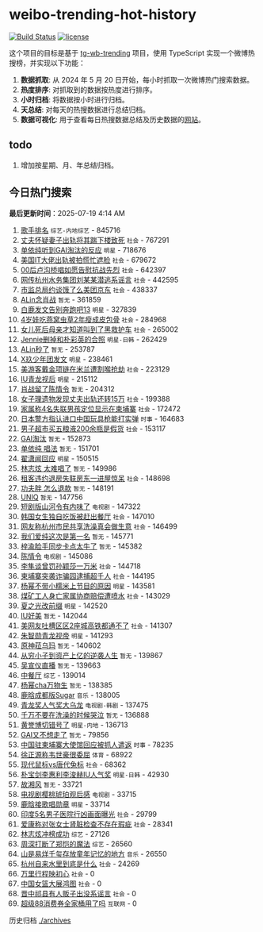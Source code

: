 # weibo-trending-hot-history

[![Build Status](https://github.com/lxw15337674/weibo-trending-hot-history/actions/workflows/nodejs.yml/badge.svg)](https://github.com/lxw15337674/weibo-trending-hot-history/actions)
[![license](https://img.shields.io/github/license/lxw15337674/weibo-trending-hot-history)](https://github.com/lxw15337674/weibo-trending-hot-history/blob/master/LICENSE)


这个项目的目标是基于 [tg-wb-trending](https://github.com/xiadd/tg-wb-trending) 项目，使用 TypeScript 实现一个微博热搜榜，并实现以下功能：

1. **数据抓取**: 从 2024 年 5 月 20 日开始，每小时抓取一次微博热门搜索数据。
2. **热度排序**: 对抓取到的数据按热度进行排序。
3. **小时归档**: 将数据按小时进行归档。
4. **天总结**: 对每天的热搜数据进行总结归档。
5. **数据可视化**: 用于查看每日热搜数据总结及历史数据的[网站](https://weibo-trending-hot-history.vercel.app/)。

## todo

1. 增加按星期、月、年总结归档。



## 今日热门搜索

























































































































































































































































































































































































































































































































































































































































































































































































































































































































































































































































































































































































































































































































































































































































































































































































































































































































































































































































































































































































































































































































































































































































































































































































































































































































































































































































































































































































































































































































































































































































































































































































































































































































































































































































































































































































































































































































































































































































































































































































































































































































































































































































































































































































































































































































































































































































































































































































































































































































































































































































































































































































































































































































































































































































































































































































































































































































































































































































































































































































































































































































































































































































































































































































































































































































































































































































































































































































































































































































































































































































































































































































































































































































































































































































































































































































































































































































































































































































































































































































































































































































































































































































































































































































































































































































































































































































































































































































































































































































































































































































































































































































































































































































































































































































































































































































































































































































































































































































































































<!-- BEGIN -->

**最后更新时间**：2025-07-19 4:14 AM
1. [歌手排名](https://m.weibo.cn/search?containerid=100103type%3D1%26t%3D10%26q%3D%E6%AD%8C%E6%89%8B%E6%8E%92%E5%90%8D&stream_entry_id=31&isnewpage=1&extparam=seat%3D1%26c_type%3D31%26pos%3D0%26cate%3D5001%26q%3D%25E6%25AD%258C%25E6%2589%258B%25E6%258E%2592%25E5%2590%258D%26dgr%3D0%26flag%3D2%26realpos%3D1%26stream_entry_id%3D31%26lcate%3D5001%26filter_type%3Drealtimehot%26band_rank%3D1%26display_time%3D1752856698%26pre_seqid%3D1752856698517010475667) `综艺-内地综艺` - 845716
2. [丈夫怀疑妻子出轨将其踹下楼致死](https://m.weibo.cn/search?containerid=100103type%3D1%26t%3D10%26q%3D%23%E4%B8%88%E5%A4%AB%E6%80%80%E7%96%91%E5%A6%BB%E5%AD%90%E5%87%BA%E8%BD%A8%E5%B0%86%E5%85%B6%E8%B8%B9%E4%B8%8B%E6%A5%BC%E8%87%B4%E6%AD%BB%23&stream_entry_id=31&isnewpage=1&extparam=seat%3D1%26c_type%3D31%26pos%3D4%26cate%3D5001%26q%3D%2523%25E4%25B8%2588%25E5%25A4%25AB%25E6%2580%2580%25E7%2596%2591%25E5%25A6%25BB%25E5%25AD%2590%25E5%2587%25BA%25E8%25BD%25A8%25E5%25B0%2586%25E5%2585%25B6%25E8%25B8%25B9%25E4%25B8%258B%25E6%25A5%25BC%25E8%2587%25B4%25E6%25AD%25BB%2523%26dgr%3D0%26flag%3D1%26realpos%3D4%26stream_entry_id%3D31%26lcate%3D5001%26filter_type%3Drealtimehot%26band_rank%3D4%26display_time%3D1752856698%26pre_seqid%3D1752856698517010475667) `社会` - 767291
3. [单依纯听到GAI淘汰的反应](https://m.weibo.cn/search?containerid=100103type%3D1%26t%3D10%26q%3D%23%E5%8D%95%E4%BE%9D%E7%BA%AF%E5%90%AC%E5%88%B0GAI%E6%B7%98%E6%B1%B0%E7%9A%84%E5%8F%8D%E5%BA%94%23&stream_entry_id=31&isnewpage=1&extparam=seat%3D1%26c_type%3D31%26pos%3D1%26cate%3D5001%26q%3D%2523%25E5%258D%2595%25E4%25BE%259D%25E7%25BA%25AF%25E5%2590%25AC%25E5%2588%25B0GAI%25E6%25B7%2598%25E6%25B1%25B0%25E7%259A%2584%25E5%258F%258D%25E5%25BA%2594%2523%26dgr%3D0%26flag%3D2%26realpos%3D2%26stream_entry_id%3D31%26lcate%3D5001%26filter_type%3Drealtimehot%26band_rank%3D2%26display_time%3D1752856698%26pre_seqid%3D1752856698517010475667) `明星` - 718676
4. [美国IT大佬出轨被拍慌忙遮脸](https://m.weibo.cn/search?containerid=100103type%3D1%26t%3D10%26q%3D%23%E7%BE%8E%E5%9B%BDIT%E5%A4%A7%E4%BD%AC%E5%87%BA%E8%BD%A8%E8%A2%AB%E6%8B%8D%E6%85%8C%E5%BF%99%E9%81%AE%E8%84%B8%23&stream_entry_id=31&isnewpage=1&extparam=seat%3D1%26q%3D%2523%25E7%25BE%258E%25E5%259B%25BDIT%25E5%25A4%25A7%25E4%25BD%25AC%25E5%2587%25BA%25E8%25BD%25A8%25E8%25A2%25AB%25E6%258B%258D%25E6%2585%258C%25E5%25BF%2599%25E9%2581%25AE%25E8%2584%25B8%2523%26flag%3D1%26pos%3D0%26c_type%3D31%26cate%3D5001%26band_rank%3D1%26filter_type%3Drealtimehot%26stream_entry_id%3D31%26realpos%3D1%26lcate%3D5001%26dgr%3D0%26display_time%3D1752864075%26pre_seqid%3D17528640752050108650157) `社会` - 679672
5. [00后卢沟桥唱如愿告慰抗战先烈](https://m.weibo.cn/search?containerid=100103type%3D1%26t%3D10%26q%3D%2300%E5%90%8E%E5%8D%A2%E6%B2%9F%E6%A1%A5%E5%94%B1%E5%A6%82%E6%84%BF%E5%91%8A%E6%85%B0%E6%8A%97%E6%88%98%E5%85%88%E7%83%88%23&stream_entry_id=31&isnewpage=1&extparam=seat%3D1%26c_type%3D31%26pos%3D2%26cate%3D5001%26q%3D%252300%25E5%2590%258E%25E5%258D%25A2%25E6%25B2%259F%25E6%25A1%25A5%25E5%2594%25B1%25E5%25A6%2582%25E6%2584%25BF%25E5%2591%258A%25E6%2585%25B0%25E6%258A%2597%25E6%2588%2598%25E5%2585%2588%25E7%2583%2588%2523%26dgr%3D0%26flag%3D0%26realpos%3D3%26stream_entry_id%3D31%26lcate%3D5001%26filter_type%3Drealtimehot%26band_rank%3D3%26display_time%3D1752856698%26pre_seqid%3D1752856698517010475667) `社会` - 642397
6. [网传杭州水务集团刘某某潜逃系谣言](https://m.weibo.cn/search?containerid=100103type%3D1%26t%3D10%26q%3D%23%E7%BD%91%E4%BC%A0%E6%9D%AD%E5%B7%9E%E6%B0%B4%E5%8A%A1%E9%9B%86%E5%9B%A2%E5%88%98%E6%9F%90%E6%9F%90%E6%BD%9C%E9%80%83%E7%B3%BB%E8%B0%A3%E8%A8%80%23&stream_entry_id=31&isnewpage=1&extparam=seat%3D1%26c_type%3D31%26pos%3D5%26cate%3D5001%26q%3D%2523%25E7%25BD%2591%25E4%25BC%25A0%25E6%259D%25AD%25E5%25B7%259E%25E6%25B0%25B4%25E5%258A%25A1%25E9%259B%2586%25E5%259B%25A2%25E5%2588%2598%25E6%259F%2590%25E6%259F%2590%25E6%25BD%259C%25E9%2580%2583%25E7%25B3%25BB%25E8%25B0%25A3%25E8%25A8%2580%2523%26dgr%3D0%26flag%3D1%26realpos%3D5%26stream_entry_id%3D31%26lcate%3D5001%26filter_type%3Drealtimehot%26band_rank%3D5%26display_time%3D1752856698%26pre_seqid%3D1752856698517010475667) `社会` - 442595
7. [市监总局约谈饿了么美团京东](https://m.weibo.cn/search?containerid=100103type%3D1%26t%3D10%26q%3D%23%E5%B8%82%E7%9B%91%E6%80%BB%E5%B1%80%E7%BA%A6%E8%B0%88%E9%A5%BF%E4%BA%86%E4%B9%88%E7%BE%8E%E5%9B%A2%E4%BA%AC%E4%B8%9C%23&stream_entry_id=31&isnewpage=1&extparam=seat%3D1%26c_type%3D31%26pos%3D6%26cate%3D5001%26q%3D%2523%25E5%25B8%2582%25E7%259B%2591%25E6%2580%25BB%25E5%25B1%2580%25E7%25BA%25A6%25E8%25B0%2588%25E9%25A5%25BF%25E4%25BA%2586%25E4%25B9%2588%25E7%25BE%258E%25E5%259B%25A2%25E4%25BA%25AC%25E4%25B8%259C%2523%26dgr%3D0%26flag%3D0%26realpos%3D6%26stream_entry_id%3D31%26lcate%3D5001%26filter_type%3Drealtimehot%26band_rank%3D6%26display_time%3D1752856698%26pre_seqid%3D1752856698517010475667) `社会` - 438337
8. [ALin念肖战](https://m.weibo.cn/search?containerid=100103type%3D1%26t%3D10%26q%3DALin%E5%BF%B5%E8%82%96%E6%88%98&stream_entry_id=31&isnewpage=1&extparam=seat%3D1%26c_type%3D31%26pos%3D7%26cate%3D5001%26q%3DALin%25E5%25BF%25B5%25E8%2582%2596%25E6%2588%2598%26dgr%3D0%26flag%3D2%26realpos%3D7%26stream_entry_id%3D31%26lcate%3D5001%26filter_type%3Drealtimehot%26band_rank%3D7%26display_time%3D1752856698%26pre_seqid%3D1752856698517010475667) `暂无` - 361859
9. [白鹿发文告别奔跑吧13](https://m.weibo.cn/search?containerid=100103type%3D1%26t%3D10%26q%3D%23%E7%99%BD%E9%B9%BF%E5%8F%91%E6%96%87%E5%91%8A%E5%88%AB%E5%A5%94%E8%B7%91%E5%90%A713%23&stream_entry_id=31&isnewpage=1&extparam=seat%3D1%26c_type%3D31%26pos%3D8%26cate%3D5001%26q%3D%2523%25E7%2599%25BD%25E9%25B9%25BF%25E5%258F%2591%25E6%2596%2587%25E5%2591%258A%25E5%2588%25AB%25E5%25A5%2594%25E8%25B7%2591%25E5%2590%25A713%2523%26dgr%3D0%26flag%3D1%26realpos%3D8%26stream_entry_id%3D31%26lcate%3D5001%26filter_type%3Drealtimehot%26band_rank%3D8%26display_time%3D1752856698%26pre_seqid%3D1752856698517010475667) `明星` - 327839
10. [4岁娃吃燕窝虫草2年瘦成皮包骨](https://m.weibo.cn/search?containerid=100103type%3D1%26t%3D10%26q%3D%234%E5%B2%81%E5%A8%83%E5%90%83%E7%87%95%E7%AA%9D%E8%99%AB%E8%8D%892%E5%B9%B4%E7%98%A6%E6%88%90%E7%9A%AE%E5%8C%85%E9%AA%A8%23&stream_entry_id=31&isnewpage=1&extparam=seat%3D1%26c_type%3D31%26pos%3D9%26cate%3D5001%26q%3D%25234%25E5%25B2%2581%25E5%25A8%2583%25E5%2590%2583%25E7%2587%2595%25E7%25AA%259D%25E8%2599%25AB%25E8%258D%25892%25E5%25B9%25B4%25E7%2598%25A6%25E6%2588%2590%25E7%259A%25AE%25E5%258C%2585%25E9%25AA%25A8%2523%26dgr%3D0%26flag%3D0%26realpos%3D9%26stream_entry_id%3D31%26lcate%3D5001%26filter_type%3Drealtimehot%26band_rank%3D9%26display_time%3D1752856698%26pre_seqid%3D1752856698517010475667) `社会` - 284968
11. [女儿死后母亲才知道叫到了黑救护车](https://m.weibo.cn/search?containerid=100103type%3D1%26t%3D10%26q%3D%23%E5%A5%B3%E5%84%BF%E6%AD%BB%E5%90%8E%E6%AF%8D%E4%BA%B2%E6%89%8D%E7%9F%A5%E9%81%93%E5%8F%AB%E5%88%B0%E4%BA%86%E9%BB%91%E6%95%91%E6%8A%A4%E8%BD%A6%23&stream_entry_id=31&isnewpage=1&extparam=seat%3D1%26c_type%3D31%26pos%3D10%26cate%3D5001%26q%3D%2523%25E5%25A5%25B3%25E5%2584%25BF%25E6%25AD%25BB%25E5%2590%258E%25E6%25AF%258D%25E4%25BA%25B2%25E6%2589%258D%25E7%259F%25A5%25E9%2581%2593%25E5%258F%25AB%25E5%2588%25B0%25E4%25BA%2586%25E9%25BB%2591%25E6%2595%2591%25E6%258A%25A4%25E8%25BD%25A6%2523%26dgr%3D0%26flag%3D1%26realpos%3D10%26stream_entry_id%3D31%26lcate%3D5001%26filter_type%3Drealtimehot%26band_rank%3D10%26display_time%3D1752856698%26pre_seqid%3D1752856698517010475667) `社会` - 265002
12. [Jennie删掉和朴彩英的合照](https://m.weibo.cn/search?containerid=100103type%3D1%26t%3D10%26q%3D%23Jennie%E5%88%A0%E6%8E%89%E5%92%8C%E6%9C%B4%E5%BD%A9%E8%8B%B1%E7%9A%84%E5%90%88%E7%85%A7%23&stream_entry_id=31&isnewpage=1&extparam=seat%3D1%26c_type%3D31%26pos%3D11%26cate%3D5001%26q%3D%2523Jennie%25E5%2588%25A0%25E6%258E%2589%25E5%2592%258C%25E6%259C%25B4%25E5%25BD%25A9%25E8%258B%25B1%25E7%259A%2584%25E5%2590%2588%25E7%2585%25A7%2523%26dgr%3D0%26flag%3D2%26realpos%3D11%26stream_entry_id%3D31%26lcate%3D5001%26filter_type%3Drealtimehot%26band_rank%3D11%26display_time%3D1752856698%26pre_seqid%3D1752856698517010475667) `明星-日韩` - 262429
13. [ALin秒了](https://m.weibo.cn/search?containerid=100103type%3D1%26t%3D10%26q%3DALin%E7%A7%92%E4%BA%86&stream_entry_id=31&isnewpage=1&extparam=seat%3D1%26c_type%3D31%26pos%3D12%26cate%3D5001%26q%3DALin%25E7%25A7%2592%25E4%25BA%2586%26dgr%3D0%26flag%3D2%26realpos%3D12%26stream_entry_id%3D31%26lcate%3D5001%26filter_type%3Drealtimehot%26band_rank%3D12%26display_time%3D1752856698%26pre_seqid%3D1752856698517010475667) `暂无` - 253787
14. [X玖少年团发文](https://m.weibo.cn/search?containerid=100103type%3D1%26t%3D10%26q%3D%23X%E7%8E%96%E5%B0%91%E5%B9%B4%E5%9B%A2%E5%8F%91%E6%96%87%23&stream_entry_id=31&isnewpage=1&extparam=seat%3D1%26c_type%3D31%26pos%3D13%26cate%3D5001%26q%3D%2523X%25E7%258E%2596%25E5%25B0%2591%25E5%25B9%25B4%25E5%259B%25A2%25E5%258F%2591%25E6%2596%2587%2523%26dgr%3D0%26flag%3D2%26realpos%3D13%26stream_entry_id%3D31%26lcate%3D5001%26filter_type%3Drealtimehot%26band_rank%3D13%26display_time%3D1752856698%26pre_seqid%3D1752856698517010475667) `明星` - 238461
15. [美游客戴金项链在米兰遭割喉抢劫](https://m.weibo.cn/search?containerid=100103type%3D1%26t%3D10%26q%3D%23%E7%BE%8E%E6%B8%B8%E5%AE%A2%E6%88%B4%E9%87%91%E9%A1%B9%E9%93%BE%E5%9C%A8%E7%B1%B3%E5%85%B0%E9%81%AD%E5%89%B2%E5%96%89%E6%8A%A2%E5%8A%AB%23&stream_entry_id=31&isnewpage=1&extparam=seat%3D1%26c_type%3D31%26pos%3D14%26cate%3D5001%26q%3D%2523%25E7%25BE%258E%25E6%25B8%25B8%25E5%25AE%25A2%25E6%2588%25B4%25E9%2587%2591%25E9%25A1%25B9%25E9%2593%25BE%25E5%259C%25A8%25E7%25B1%25B3%25E5%2585%25B0%25E9%2581%25AD%25E5%2589%25B2%25E5%2596%2589%25E6%258A%25A2%25E5%258A%25AB%2523%26dgr%3D0%26flag%3D1%26realpos%3D14%26stream_entry_id%3D31%26lcate%3D5001%26filter_type%3Drealtimehot%26band_rank%3D14%26display_time%3D1752856698%26pre_seqid%3D1752856698517010475667) `社会` - 223129
16. [IU青龙视后](https://m.weibo.cn/search?containerid=100103type%3D1%26t%3D10%26q%3D%23IU%E9%9D%92%E9%BE%99%E8%A7%86%E5%90%8E%23&stream_entry_id=31&isnewpage=1&extparam=seat%3D1%26c_type%3D31%26pos%3D15%26cate%3D5001%26q%3D%2523IU%25E9%259D%2592%25E9%25BE%2599%25E8%25A7%2586%25E5%2590%258E%2523%26dgr%3D0%26flag%3D0%26realpos%3D15%26stream_entry_id%3D31%26lcate%3D5001%26filter_type%3Drealtimehot%26band_rank%3D15%26display_time%3D1752856698%26pre_seqid%3D1752856698517010475667) `明星` - 215112
17. [肖战留了陈情令](https://m.weibo.cn/search?containerid=100103type%3D1%26t%3D10%26q%3D%E8%82%96%E6%88%98%E7%95%99%E4%BA%86%E9%99%88%E6%83%85%E4%BB%A4&stream_entry_id=31&isnewpage=1&extparam=seat%3D1%26c_type%3D31%26pos%3D16%26cate%3D5001%26q%3D%25E8%2582%2596%25E6%2588%2598%25E7%2595%2599%25E4%25BA%2586%25E9%2599%2588%25E6%2583%2585%25E4%25BB%25A4%26dgr%3D0%26flag%3D2%26realpos%3D16%26stream_entry_id%3D31%26lcate%3D5001%26filter_type%3Drealtimehot%26band_rank%3D16%26display_time%3D1752856698%26pre_seqid%3D1752856698517010475667) `暂无` - 204312
18. [女子理遗物发现丈夫出轨还转15万](https://m.weibo.cn/search?containerid=100103type%3D1%26t%3D10%26q%3D%23%E5%A5%B3%E5%AD%90%E7%90%86%E9%81%97%E7%89%A9%E5%8F%91%E7%8E%B0%E4%B8%88%E5%A4%AB%E5%87%BA%E8%BD%A8%E8%BF%98%E8%BD%AC15%E4%B8%87%23&stream_entry_id=31&isnewpage=1&extparam=seat%3D1%26c_type%3D31%26pos%3D17%26cate%3D5001%26q%3D%2523%25E5%25A5%25B3%25E5%25AD%2590%25E7%2590%2586%25E9%2581%2597%25E7%2589%25A9%25E5%258F%2591%25E7%258E%25B0%25E4%25B8%2588%25E5%25A4%25AB%25E5%2587%25BA%25E8%25BD%25A8%25E8%25BF%2598%25E8%25BD%25AC15%25E4%25B8%2587%2523%26dgr%3D0%26flag%3D0%26realpos%3D17%26stream_entry_id%3D31%26lcate%3D5001%26filter_type%3Drealtimehot%26band_rank%3D17%26display_time%3D1752856698%26pre_seqid%3D1752856698517010475667) `社会` - 199388
19. [家属称4名失联男孩定位显示在柬埔寨](https://m.weibo.cn/search?containerid=100103type%3D1%26t%3D10%26q%3D%23%E5%AE%B6%E5%B1%9E%E7%A7%B04%E5%90%8D%E5%A4%B1%E8%81%94%E7%94%B7%E5%AD%A9%E5%AE%9A%E4%BD%8D%E6%98%BE%E7%A4%BA%E5%9C%A8%E6%9F%AC%E5%9F%94%E5%AF%A8%23&stream_entry_id=31&isnewpage=1&extparam=seat%3D1%26c_type%3D31%26pos%3D18%26cate%3D5001%26q%3D%2523%25E5%25AE%25B6%25E5%25B1%259E%25E7%25A7%25B04%25E5%2590%258D%25E5%25A4%25B1%25E8%2581%2594%25E7%2594%25B7%25E5%25AD%25A9%25E5%25AE%259A%25E4%25BD%258D%25E6%2598%25BE%25E7%25A4%25BA%25E5%259C%25A8%25E6%259F%25AC%25E5%259F%2594%25E5%25AF%25A8%2523%26dgr%3D0%26flag%3D1%26realpos%3D18%26stream_entry_id%3D31%26lcate%3D5001%26filter_type%3Drealtimehot%26band_rank%3D18%26display_time%3D1752856698%26pre_seqid%3D1752856698517010475667) `社会` - 172472
20. [日本警方指认进口中国玩具枪能打实弹](https://m.weibo.cn/search?containerid=100103type%3D1%26t%3D10%26q%3D%23%E6%97%A5%E6%9C%AC%E8%AD%A6%E6%96%B9%E6%8C%87%E8%AE%A4%E8%BF%9B%E5%8F%A3%E4%B8%AD%E5%9B%BD%E7%8E%A9%E5%85%B7%E6%9E%AA%E8%83%BD%E6%89%93%E5%AE%9E%E5%BC%B9%23&stream_entry_id=31&isnewpage=1&extparam=seat%3D1%26c_type%3D31%26pos%3D19%26cate%3D5001%26q%3D%2523%25E6%2597%25A5%25E6%259C%25AC%25E8%25AD%25A6%25E6%2596%25B9%25E6%258C%2587%25E8%25AE%25A4%25E8%25BF%259B%25E5%258F%25A3%25E4%25B8%25AD%25E5%259B%25BD%25E7%258E%25A9%25E5%2585%25B7%25E6%259E%25AA%25E8%2583%25BD%25E6%2589%2593%25E5%25AE%259E%25E5%25BC%25B9%2523%26dgr%3D0%26flag%3D1%26realpos%3D19%26stream_entry_id%3D31%26lcate%3D5001%26filter_type%3Drealtimehot%26band_rank%3D19%26display_time%3D1752856698%26pre_seqid%3D1752856698517010475667) `时事` - 164683
21. [男子超市买五粮液200余瓶是假货](https://m.weibo.cn/search?containerid=100103type%3D1%26t%3D10%26q%3D%23%E7%94%B7%E5%AD%90%E8%B6%85%E5%B8%82%E4%B9%B0%E4%BA%94%E7%B2%AE%E6%B6%B2200%E4%BD%99%E7%93%B6%E6%98%AF%E5%81%87%E8%B4%A7%23&stream_entry_id=31&isnewpage=1&extparam=seat%3D1%26c_type%3D31%26pos%3D20%26cate%3D5001%26q%3D%2523%25E7%2594%25B7%25E5%25AD%2590%25E8%25B6%2585%25E5%25B8%2582%25E4%25B9%25B0%25E4%25BA%2594%25E7%25B2%25AE%25E6%25B6%25B2200%25E4%25BD%2599%25E7%2593%25B6%25E6%2598%25AF%25E5%2581%2587%25E8%25B4%25A7%2523%26dgr%3D0%26flag%3D1%26realpos%3D20%26stream_entry_id%3D31%26lcate%3D5001%26filter_type%3Drealtimehot%26band_rank%3D20%26display_time%3D1752856698%26pre_seqid%3D1752856698517010475667) `社会` - 153117
22. [GAI淘汰](https://m.weibo.cn/search?containerid=100103type%3D1%26t%3D10%26q%3DGAI%E6%B7%98%E6%B1%B0&stream_entry_id=31&isnewpage=1&extparam=seat%3D1%26c_type%3D31%26pos%3D21%26cate%3D5001%26q%3DGAI%25E6%25B7%2598%25E6%25B1%25B0%26dgr%3D0%26flag%3D0%26realpos%3D21%26stream_entry_id%3D31%26lcate%3D5001%26filter_type%3Drealtimehot%26band_rank%3D21%26display_time%3D1752856698%26pre_seqid%3D1752856698517010475667) `暂无` - 152873
23. [单依纯 唱法](https://m.weibo.cn/search?containerid=100103type%3D1%26t%3D10%26q%3D%E5%8D%95%E4%BE%9D%E7%BA%AF+%E5%94%B1%E6%B3%95&stream_entry_id=31&isnewpage=1&extparam=seat%3D1%26c_type%3D31%26pos%3D22%26cate%3D5001%26q%3D%25E5%258D%2595%25E4%25BE%259D%25E7%25BA%25AF%2520%25E5%2594%25B1%25E6%25B3%2595%26dgr%3D0%26flag%3D0%26realpos%3D22%26stream_entry_id%3D31%26lcate%3D5001%26filter_type%3Drealtimehot%26band_rank%3D22%26display_time%3D1752856698%26pre_seqid%3D1752856698517010475667) `暂无` - 151701
24. [翟潇闻回应](https://m.weibo.cn/search?containerid=100103type%3D1%26t%3D10%26q%3D%E7%BF%9F%E6%BD%87%E9%97%BB%E5%9B%9E%E5%BA%94&stream_entry_id=31&isnewpage=1&extparam=seat%3D1%26c_type%3D31%26pos%3D23%26cate%3D5001%26q%3D%25E7%25BF%259F%25E6%25BD%2587%25E9%2597%25BB%25E5%259B%259E%25E5%25BA%2594%26dgr%3D0%26flag%3D0%26realpos%3D23%26stream_entry_id%3D31%26lcate%3D5001%26filter_type%3Drealtimehot%26band_rank%3D23%26display_time%3D1752856698%26pre_seqid%3D1752856698517010475667) `明星` - 150515
25. [林志炫 太难唱了](https://m.weibo.cn/search?containerid=100103type%3D1%26t%3D10%26q%3D%E6%9E%97%E5%BF%97%E7%82%AB+%E5%A4%AA%E9%9A%BE%E5%94%B1%E4%BA%86&stream_entry_id=31&isnewpage=1&extparam=seat%3D1%26c_type%3D31%26pos%3D24%26cate%3D5001%26q%3D%25E6%259E%2597%25E5%25BF%2597%25E7%2582%25AB%2520%25E5%25A4%25AA%25E9%259A%25BE%25E5%2594%25B1%25E4%25BA%2586%26dgr%3D0%26flag%3D0%26realpos%3D24%26stream_entry_id%3D31%26lcate%3D5001%26filter_type%3Drealtimehot%26band_rank%3D24%26display_time%3D1752856698%26pre_seqid%3D1752856698517010475667) `暂无` - 149986
26. [租客违约退房失联房东一进屋惊呆](https://m.weibo.cn/search?containerid=100103type%3D1%26t%3D10%26q%3D%23%E7%A7%9F%E5%AE%A2%E8%BF%9D%E7%BA%A6%E9%80%80%E6%88%BF%E5%A4%B1%E8%81%94%E6%88%BF%E4%B8%9C%E4%B8%80%E8%BF%9B%E5%B1%8B%E6%83%8A%E5%91%86%23&stream_entry_id=31&isnewpage=1&extparam=seat%3D1%26c_type%3D31%26pos%3D25%26cate%3D5001%26q%3D%2523%25E7%25A7%259F%25E5%25AE%25A2%25E8%25BF%259D%25E7%25BA%25A6%25E9%2580%2580%25E6%2588%25BF%25E5%25A4%25B1%25E8%2581%2594%25E6%2588%25BF%25E4%25B8%259C%25E4%25B8%2580%25E8%25BF%259B%25E5%25B1%258B%25E6%2583%258A%25E5%2591%2586%2523%26dgr%3D0%26flag%3D1%26realpos%3D25%26stream_entry_id%3D31%26lcate%3D5001%26filter_type%3Drealtimehot%26band_rank%3D25%26display_time%3D1752856698%26pre_seqid%3D1752856698517010475667) `社会` - 148698
27. [功夫胖 怎么退款](https://m.weibo.cn/search?containerid=100103type%3D1%26t%3D10%26q%3D%E5%8A%9F%E5%A4%AB%E8%83%96+%E6%80%8E%E4%B9%88%E9%80%80%E6%AC%BE&stream_entry_id=31&isnewpage=1&extparam=seat%3D1%26c_type%3D31%26pos%3D26%26cate%3D5001%26q%3D%25E5%258A%259F%25E5%25A4%25AB%25E8%2583%2596%2520%25E6%2580%258E%25E4%25B9%2588%25E9%2580%2580%25E6%25AC%25BE%26dgr%3D0%26flag%3D0%26realpos%3D26%26stream_entry_id%3D31%26lcate%3D5001%26filter_type%3Drealtimehot%26band_rank%3D26%26display_time%3D1752856698%26pre_seqid%3D1752856698517010475667) `暂无` - 148191
28. [UNIQ](https://m.weibo.cn/search?containerid=100103type%3D1%26t%3D10%26q%3DUNIQ&stream_entry_id=31&isnewpage=1&extparam=seat%3D1%26c_type%3D31%26pos%3D27%26cate%3D5001%26q%3DUNIQ%26dgr%3D0%26flag%3D0%26realpos%3D27%26stream_entry_id%3D31%26lcate%3D5001%26filter_type%3Drealtimehot%26band_rank%3D27%26display_time%3D1752856698%26pre_seqid%3D1752856698517010475667) `暂无` - 147756
29. [短剧版山河令有内味了](https://m.weibo.cn/search?containerid=100103type%3D1%26t%3D10%26q%3D%E7%9F%AD%E5%89%A7%E7%89%88%E5%B1%B1%E6%B2%B3%E4%BB%A4%E6%9C%89%E5%86%85%E5%91%B3%E4%BA%86&stream_entry_id=31&isnewpage=1&extparam=seat%3D1%26c_type%3D31%26pos%3D28%26cate%3D5001%26q%3D%25E7%259F%25AD%25E5%2589%25A7%25E7%2589%2588%25E5%25B1%25B1%25E6%25B2%25B3%25E4%25BB%25A4%25E6%259C%2589%25E5%2586%2585%25E5%2591%25B3%25E4%25BA%2586%26dgr%3D0%26flag%3D0%26realpos%3D28%26stream_entry_id%3D31%26lcate%3D5001%26filter_type%3Drealtimehot%26band_rank%3D28%26display_time%3D1752856698%26pre_seqid%3D1752856698517010475667) `电视剧` - 147322
30. [韩国女生独自吃饭被赶出餐厅](https://m.weibo.cn/search?containerid=100103type%3D1%26t%3D10%26q%3D%23%E9%9F%A9%E5%9B%BD%E5%A5%B3%E7%94%9F%E7%8B%AC%E8%87%AA%E5%90%83%E9%A5%AD%E8%A2%AB%E8%B5%B6%E5%87%BA%E9%A4%90%E5%8E%85%23&stream_entry_id=31&isnewpage=1&extparam=seat%3D1%26c_type%3D31%26pos%3D29%26cate%3D5001%26q%3D%2523%25E9%259F%25A9%25E5%259B%25BD%25E5%25A5%25B3%25E7%2594%259F%25E7%258B%25AC%25E8%2587%25AA%25E5%2590%2583%25E9%25A5%25AD%25E8%25A2%25AB%25E8%25B5%25B6%25E5%2587%25BA%25E9%25A4%2590%25E5%258E%2585%2523%26dgr%3D0%26flag%3D0%26realpos%3D29%26stream_entry_id%3D31%26lcate%3D5001%26filter_type%3Drealtimehot%26band_rank%3D29%26display_time%3D1752856698%26pre_seqid%3D1752856698517010475667) `社会` - 147010
31. [网友称杭州市民共享洗澡真会做生意](https://m.weibo.cn/search?containerid=100103type%3D1%26t%3D10%26q%3D%23%E7%BD%91%E5%8F%8B%E7%A7%B0%E6%9D%AD%E5%B7%9E%E5%B8%82%E6%B0%91%E5%85%B1%E4%BA%AB%E6%B4%97%E6%BE%A1%E7%9C%9F%E4%BC%9A%E5%81%9A%E7%94%9F%E6%84%8F%23&stream_entry_id=31&isnewpage=1&extparam=seat%3D1%26c_type%3D31%26pos%3D30%26cate%3D5001%26q%3D%2523%25E7%25BD%2591%25E5%258F%258B%25E7%25A7%25B0%25E6%259D%25AD%25E5%25B7%259E%25E5%25B8%2582%25E6%25B0%2591%25E5%2585%25B1%25E4%25BA%25AB%25E6%25B4%2597%25E6%25BE%25A1%25E7%259C%259F%25E4%25BC%259A%25E5%2581%259A%25E7%2594%259F%25E6%2584%258F%2523%26dgr%3D0%26flag%3D1%26realpos%3D30%26stream_entry_id%3D31%26lcate%3D5001%26filter_type%3Drealtimehot%26band_rank%3D30%26display_time%3D1752856698%26pre_seqid%3D1752856698517010475667) `社会` - 146499
32. [我们爱纯这次是第一名](https://m.weibo.cn/search?containerid=100103type%3D1%26t%3D10%26q%3D%E6%88%91%E4%BB%AC%E7%88%B1%E7%BA%AF%E8%BF%99%E6%AC%A1%E6%98%AF%E7%AC%AC%E4%B8%80%E5%90%8D&stream_entry_id=31&isnewpage=1&extparam=seat%3D1%26c_type%3D31%26pos%3D31%26cate%3D5001%26q%3D%25E6%2588%2591%25E4%25BB%25AC%25E7%2588%25B1%25E7%25BA%25AF%25E8%25BF%2599%25E6%25AC%25A1%25E6%2598%25AF%25E7%25AC%25AC%25E4%25B8%2580%25E5%2590%258D%26dgr%3D0%26flag%3D1%26realpos%3D31%26stream_entry_id%3D31%26lcate%3D5001%26filter_type%3Drealtimehot%26band_rank%3D31%26display_time%3D1752856698%26pre_seqid%3D1752856698517010475667) `暂无` - 145771
33. [梓渝脸手同步卡点太牛了](https://m.weibo.cn/search?containerid=100103type%3D1%26t%3D10%26q%3D%E6%A2%93%E6%B8%9D%E8%84%B8%E6%89%8B%E5%90%8C%E6%AD%A5%E5%8D%A1%E7%82%B9%E5%A4%AA%E7%89%9B%E4%BA%86&stream_entry_id=31&isnewpage=1&extparam=seat%3D1%26c_type%3D31%26pos%3D32%26cate%3D5001%26q%3D%25E6%25A2%2593%25E6%25B8%259D%25E8%2584%25B8%25E6%2589%258B%25E5%2590%258C%25E6%25AD%25A5%25E5%258D%25A1%25E7%2582%25B9%25E5%25A4%25AA%25E7%2589%259B%25E4%25BA%2586%26dgr%3D0%26flag%3D0%26realpos%3D32%26stream_entry_id%3D31%26lcate%3D5001%26filter_type%3Drealtimehot%26band_rank%3D32%26display_time%3D1752856698%26pre_seqid%3D1752856698517010475667) `暂无` - 145382
34. [陈情令](https://m.weibo.cn/search?containerid=100103type%3D1%26t%3D10%26q%3D%E9%99%88%E6%83%85%E4%BB%A4&stream_entry_id=31&isnewpage=1&extparam=seat%3D1%26c_type%3D31%26pos%3D33%26cate%3D5001%26q%3D%25E9%2599%2588%25E6%2583%2585%25E4%25BB%25A4%26dgr%3D0%26flag%3D0%26realpos%3D33%26stream_entry_id%3D31%26lcate%3D5001%26filter_type%3Drealtimehot%26band_rank%3D33%26display_time%3D1752856698%26pre_seqid%3D1752856698517010475667) `电视剧` - 145086
35. [李隼谈曾罚孙颖莎一万米](https://m.weibo.cn/search?containerid=100103type%3D1%26t%3D10%26q%3D%23%E6%9D%8E%E9%9A%BC%E8%B0%88%E6%9B%BE%E7%BD%9A%E5%AD%99%E9%A2%96%E8%8E%8E%E4%B8%80%E4%B8%87%E7%B1%B3%23&stream_entry_id=31&isnewpage=1&extparam=seat%3D1%26c_type%3D31%26pos%3D34%26cate%3D5001%26q%3D%2523%25E6%259D%258E%25E9%259A%25BC%25E8%25B0%2588%25E6%259B%25BE%25E7%25BD%259A%25E5%25AD%2599%25E9%25A2%2596%25E8%258E%258E%25E4%25B8%2580%25E4%25B8%2587%25E7%25B1%25B3%2523%26dgr%3D0%26flag%3D0%26realpos%3D34%26stream_entry_id%3D31%26lcate%3D5001%26filter_type%3Drealtimehot%26band_rank%3D34%26display_time%3D1752856698%26pre_seqid%3D1752856698517010475667) `社会` - 144718
36. [柬埔寨突袭诈骗园逮捕超千人](https://m.weibo.cn/search?containerid=100103type%3D1%26t%3D10%26q%3D%23%E6%9F%AC%E5%9F%94%E5%AF%A8%E7%AA%81%E8%A2%AD%E8%AF%88%E9%AA%97%E5%9B%AD%E9%80%AE%E6%8D%95%E8%B6%85%E5%8D%83%E4%BA%BA%23&stream_entry_id=31&isnewpage=1&extparam=seat%3D1%26c_type%3D31%26pos%3D35%26cate%3D5001%26q%3D%2523%25E6%259F%25AC%25E5%259F%2594%25E5%25AF%25A8%25E7%25AA%2581%25E8%25A2%25AD%25E8%25AF%2588%25E9%25AA%2597%25E5%259B%25AD%25E9%2580%25AE%25E6%258D%2595%25E8%25B6%2585%25E5%258D%2583%25E4%25BA%25BA%2523%26dgr%3D0%26flag%3D0%26realpos%3D35%26stream_entry_id%3D31%26lcate%3D5001%26filter_type%3Drealtimehot%26band_rank%3D35%26display_time%3D1752856698%26pre_seqid%3D1752856698517010475667) `社会` - 144195
37. [杨幂不带小糯米上节目的原因](https://m.weibo.cn/search?containerid=100103type%3D1%26t%3D10%26q%3D%23%E6%9D%A8%E5%B9%82%E4%B8%8D%E5%B8%A6%E5%B0%8F%E7%B3%AF%E7%B1%B3%E4%B8%8A%E8%8A%82%E7%9B%AE%E7%9A%84%E5%8E%9F%E5%9B%A0%23&stream_entry_id=31&isnewpage=1&extparam=seat%3D1%26c_type%3D31%26pos%3D36%26cate%3D5001%26q%3D%2523%25E6%259D%25A8%25E5%25B9%2582%25E4%25B8%258D%25E5%25B8%25A6%25E5%25B0%258F%25E7%25B3%25AF%25E7%25B1%25B3%25E4%25B8%258A%25E8%258A%2582%25E7%259B%25AE%25E7%259A%2584%25E5%258E%259F%25E5%259B%25A0%2523%26dgr%3D0%26flag%3D0%26realpos%3D36%26stream_entry_id%3D31%26lcate%3D5001%26filter_type%3Drealtimehot%26band_rank%3D36%26display_time%3D1752856698%26pre_seqid%3D1752856698517010475667) `明星` - 143581
38. [煤矿工人身亡家属协商赔偿遭喷水](https://m.weibo.cn/search?containerid=100103type%3D1%26t%3D10%26q%3D%23%E7%85%A4%E7%9F%BF%E5%B7%A5%E4%BA%BA%E8%BA%AB%E4%BA%A1%E5%AE%B6%E5%B1%9E%E5%8D%8F%E5%95%86%E8%B5%94%E5%81%BF%E9%81%AD%E5%96%B7%E6%B0%B4%23&stream_entry_id=31&isnewpage=1&extparam=seat%3D1%26c_type%3D31%26pos%3D37%26cate%3D5001%26q%3D%2523%25E7%2585%25A4%25E7%259F%25BF%25E5%25B7%25A5%25E4%25BA%25BA%25E8%25BA%25AB%25E4%25BA%25A1%25E5%25AE%25B6%25E5%25B1%259E%25E5%258D%258F%25E5%2595%2586%25E8%25B5%2594%25E5%2581%25BF%25E9%2581%25AD%25E5%2596%25B7%25E6%25B0%25B4%2523%26dgr%3D0%26flag%3D1%26realpos%3D37%26stream_entry_id%3D31%26lcate%3D5001%26filter_type%3Drealtimehot%26band_rank%3D37%26display_time%3D1752856698%26pre_seqid%3D1752856698517010475667) `社会` - 143029
39. [夏之光改前缀](https://m.weibo.cn/search?containerid=100103type%3D1%26t%3D10%26q%3D%23%E5%A4%8F%E4%B9%8B%E5%85%89%E6%94%B9%E5%89%8D%E7%BC%80%23&stream_entry_id=31&isnewpage=1&extparam=seat%3D1%26c_type%3D31%26pos%3D38%26cate%3D5001%26q%3D%2523%25E5%25A4%258F%25E4%25B9%258B%25E5%2585%2589%25E6%2594%25B9%25E5%2589%258D%25E7%25BC%2580%2523%26dgr%3D0%26flag%3D0%26realpos%3D38%26stream_entry_id%3D31%26lcate%3D5001%26filter_type%3Drealtimehot%26band_rank%3D38%26display_time%3D1752856698%26pre_seqid%3D1752856698517010475667) `明星` - 142520
40. [IU好美](https://m.weibo.cn/search?containerid=100103type%3D1%26t%3D10%26q%3DIU%E5%A5%BD%E7%BE%8E&stream_entry_id=31&isnewpage=1&extparam=seat%3D1%26c_type%3D31%26pos%3D39%26cate%3D5001%26q%3DIU%25E5%25A5%25BD%25E7%25BE%258E%26dgr%3D0%26flag%3D0%26realpos%3D39%26stream_entry_id%3D31%26lcate%3D5001%26filter_type%3Drealtimehot%26band_rank%3D39%26display_time%3D1752856698%26pre_seqid%3D1752856698517010475667) `暂无` - 142044
41. [美网友吐槽区区2座城高铁都通不了](https://m.weibo.cn/search?containerid=100103type%3D1%26t%3D10%26q%3D%23%E7%BE%8E%E7%BD%91%E5%8F%8B%E5%90%90%E6%A7%BD%E5%8C%BA%E5%8C%BA2%E5%BA%A7%E5%9F%8E%E9%AB%98%E9%93%81%E9%83%BD%E9%80%9A%E4%B8%8D%E4%BA%86%23&stream_entry_id=31&isnewpage=1&extparam=seat%3D1%26c_type%3D31%26pos%3D40%26cate%3D5001%26q%3D%2523%25E7%25BE%258E%25E7%25BD%2591%25E5%258F%258B%25E5%2590%2590%25E6%25A7%25BD%25E5%258C%25BA%25E5%258C%25BA2%25E5%25BA%25A7%25E5%259F%258E%25E9%25AB%2598%25E9%2593%2581%25E9%2583%25BD%25E9%2580%259A%25E4%25B8%258D%25E4%25BA%2586%2523%26dgr%3D0%26flag%3D1%26realpos%3D40%26stream_entry_id%3D31%26lcate%3D5001%26filter_type%3Drealtimehot%26band_rank%3D40%26display_time%3D1752856698%26pre_seqid%3D1752856698517010475667) `社会` - 141307
42. [朱智勋青龙视帝](https://m.weibo.cn/search?containerid=100103type%3D1%26t%3D10%26q%3D%23%E6%9C%B1%E6%99%BA%E5%8B%8B%E9%9D%92%E9%BE%99%E8%A7%86%E5%B8%9D%23&stream_entry_id=31&isnewpage=1&extparam=seat%3D1%26c_type%3D31%26pos%3D41%26cate%3D5001%26q%3D%2523%25E6%259C%25B1%25E6%2599%25BA%25E5%258B%258B%25E9%259D%2592%25E9%25BE%2599%25E8%25A7%2586%25E5%25B8%259D%2523%26dgr%3D0%26flag%3D1%26realpos%3D41%26stream_entry_id%3D31%26lcate%3D5001%26filter_type%3Drealtimehot%26band_rank%3D41%26display_time%3D1752856698%26pre_seqid%3D1752856698517010475667) `明星` - 141293
43. [原神菈乌玛](https://m.weibo.cn/search?containerid=100103type%3D1%26t%3D10%26q%3D%23%E5%8E%9F%E7%A5%9E%E8%8F%88%E4%B9%8C%E7%8E%9B%23&stream_entry_id=31&isnewpage=1&extparam=seat%3D1%26c_type%3D31%26pos%3D42%26cate%3D5001%26q%3D%2523%25E5%258E%259F%25E7%25A5%259E%25E8%258F%2588%25E4%25B9%258C%25E7%258E%259B%2523%26dgr%3D0%26flag%3D1%26realpos%3D42%26stream_entry_id%3D31%26lcate%3D5001%26filter_type%3Drealtimehot%26band_rank%3D42%26display_time%3D1752856698%26pre_seqid%3D1752856698517010475667) `暂无` - 140602
44. [从穷小子到资产上亿的逆袭人生](https://m.weibo.cn/search?containerid=100103type%3D1%26t%3D10%26q%3D%E4%BB%8E%E7%A9%B7%E5%B0%8F%E5%AD%90%E5%88%B0%E8%B5%84%E4%BA%A7%E4%B8%8A%E4%BA%BF%E7%9A%84%E9%80%86%E8%A2%AD%E4%BA%BA%E7%94%9F&stream_entry_id=31&isnewpage=1&extparam=seat%3D1%26c_type%3D31%26pos%3D43%26cate%3D5001%26q%3D%25E4%25BB%258E%25E7%25A9%25B7%25E5%25B0%258F%25E5%25AD%2590%25E5%2588%25B0%25E8%25B5%2584%25E4%25BA%25A7%25E4%25B8%258A%25E4%25BA%25BF%25E7%259A%2584%25E9%2580%2586%25E8%25A2%25AD%25E4%25BA%25BA%25E7%2594%259F%26dgr%3D0%26flag%3D0%26realpos%3D43%26stream_entry_id%3D31%26lcate%3D5001%26filter_type%3Drealtimehot%26band_rank%3D43%26display_time%3D1752856698%26pre_seqid%3D1752856698517010475667) `暂无` - 139867
45. [吴宣仪直播](https://m.weibo.cn/search?containerid=100103type%3D1%26t%3D10%26q%3D%E5%90%B4%E5%AE%A3%E4%BB%AA%E7%9B%B4%E6%92%AD&stream_entry_id=31&isnewpage=1&extparam=seat%3D1%26c_type%3D31%26pos%3D44%26cate%3D5001%26q%3D%25E5%2590%25B4%25E5%25AE%25A3%25E4%25BB%25AA%25E7%259B%25B4%25E6%2592%25AD%26dgr%3D0%26flag%3D1%26realpos%3D44%26stream_entry_id%3D31%26lcate%3D5001%26filter_type%3Drealtimehot%26band_rank%3D44%26display_time%3D1752856698%26pre_seqid%3D1752856698517010475667) `暂无` - 139663
46. [中餐厅](https://m.weibo.cn/search?containerid=100103type%3D1%26t%3D10%26q%3D%E4%B8%AD%E9%A4%90%E5%8E%85&stream_entry_id=31&isnewpage=1&extparam=seat%3D1%26c_type%3D31%26pos%3D45%26cate%3D5001%26q%3D%25E4%25B8%25AD%25E9%25A4%2590%25E5%258E%2585%26dgr%3D0%26flag%3D1%26realpos%3D45%26stream_entry_id%3D31%26lcate%3D5001%26filter_type%3Drealtimehot%26band_rank%3D45%26display_time%3D1752856698%26pre_seqid%3D1752856698517010475667) `综艺` - 139014
47. [杨幂cha万物生](https://m.weibo.cn/search?containerid=100103type%3D1%26t%3D10%26q%3D%E6%9D%A8%E5%B9%82cha%E4%B8%87%E7%89%A9%E7%94%9F&stream_entry_id=31&isnewpage=1&extparam=seat%3D1%26c_type%3D31%26pos%3D46%26cate%3D5001%26q%3D%25E6%259D%25A8%25E5%25B9%2582cha%25E4%25B8%2587%25E7%2589%25A9%25E7%2594%259F%26dgr%3D0%26flag%3D0%26realpos%3D46%26stream_entry_id%3D31%26lcate%3D5001%26filter_type%3Drealtimehot%26band_rank%3D46%26display_time%3D1752856698%26pre_seqid%3D1752856698517010475667) `暂无` - 138385
48. [鹿晗成都版Sugar](https://m.weibo.cn/search?containerid=100103type%3D1%26t%3D10%26q%3D%E9%B9%BF%E6%99%97%E6%88%90%E9%83%BD%E7%89%88Sugar&stream_entry_id=31&isnewpage=1&extparam=seat%3D1%26c_type%3D31%26pos%3D47%26cate%3D5001%26q%3D%25E9%25B9%25BF%25E6%2599%2597%25E6%2588%2590%25E9%2583%25BD%25E7%2589%2588Sugar%26dgr%3D0%26flag%3D1%26realpos%3D47%26stream_entry_id%3D31%26lcate%3D5001%26filter_type%3Drealtimehot%26band_rank%3D47%26display_time%3D1752856698%26pre_seqid%3D1752856698517010475667) `音乐` - 138005
49. [青龙奖人气奖大乌龙](https://m.weibo.cn/search?containerid=100103type%3D1%26t%3D10%26q%3D%23%E9%9D%92%E9%BE%99%E5%A5%96%E4%BA%BA%E6%B0%94%E5%A5%96%E5%A4%A7%E4%B9%8C%E9%BE%99%23&stream_entry_id=31&isnewpage=1&extparam=seat%3D1%26c_type%3D31%26pos%3D48%26cate%3D5001%26q%3D%2523%25E9%259D%2592%25E9%25BE%2599%25E5%25A5%2596%25E4%25BA%25BA%25E6%25B0%2594%25E5%25A5%2596%25E5%25A4%25A7%25E4%25B9%258C%25E9%25BE%2599%2523%26dgr%3D0%26flag%3D0%26realpos%3D48%26stream_entry_id%3D31%26lcate%3D5001%26filter_type%3Drealtimehot%26band_rank%3D48%26display_time%3D1752856698%26pre_seqid%3D1752856698517010475667) `电视剧-韩剧` - 137475
50. [千万不要在洗澡的时候哭泣](https://m.weibo.cn/search?containerid=100103type%3D1%26t%3D10%26q%3D%E5%8D%83%E4%B8%87%E4%B8%8D%E8%A6%81%E5%9C%A8%E6%B4%97%E6%BE%A1%E7%9A%84%E6%97%B6%E5%80%99%E5%93%AD%E6%B3%A3&stream_entry_id=31&isnewpage=1&extparam=seat%3D1%26c_type%3D31%26pos%3D49%26cate%3D5001%26q%3D%25E5%258D%2583%25E4%25B8%2587%25E4%25B8%258D%25E8%25A6%2581%25E5%259C%25A8%25E6%25B4%2597%25E6%25BE%25A1%25E7%259A%2584%25E6%2597%25B6%25E5%2580%2599%25E5%2593%25AD%25E6%25B3%25A3%26dgr%3D0%26flag%3D0%26realpos%3D49%26stream_entry_id%3D31%26lcate%3D5001%26filter_type%3Drealtimehot%26band_rank%3D49%26display_time%3D1752856698%26pre_seqid%3D1752856698517010475667) `暂无` - 136888
51. [黄誉博切错号了](https://m.weibo.cn/search?containerid=100103type%3D1%26t%3D10%26q%3D%E9%BB%84%E8%AA%89%E5%8D%9A%E5%88%87%E9%94%99%E5%8F%B7%E4%BA%86&stream_entry_id=31&isnewpage=1&extparam=seat%3D1%26c_type%3D31%26pos%3D50%26cate%3D5001%26q%3D%25E9%25BB%2584%25E8%25AA%2589%25E5%258D%259A%25E5%2588%2587%25E9%2594%2599%25E5%258F%25B7%25E4%25BA%2586%26dgr%3D0%26flag%3D0%26realpos%3D50%26stream_entry_id%3D31%26lcate%3D5001%26filter_type%3Drealtimehot%26band_rank%3D50%26display_time%3D1752856698%26pre_seqid%3D1752856698517010475667) `明星-内地` - 136713
52. [GAI又不想走了](https://m.weibo.cn/search?containerid=100103type%3D1%26t%3D10%26q%3DGAI%E5%8F%88%E4%B8%8D%E6%83%B3%E8%B5%B0%E4%BA%86&stream_entry_id=31&isnewpage=1&extparam=seat%3D1%26stream_entry_id%3D31%26flag%3D0%26realpos%3D26%26lcate%3D5001%26dgr%3D0%26band_rank%3D26%26c_type%3D31%26pos%3D27%26q%3DGAI%25E5%258F%2588%25E4%25B8%258D%25E6%2583%25B3%25E8%25B5%25B0%25E4%25BA%2586%26cate%3D5001%26filter_type%3Drealtimehot%26display_time%3D1752859744%26pre_seqid%3D1752859744955010542077) `暂无` - 79856
53. [中国驻柬埔寨大使馆回应被抓人遣返](https://m.weibo.cn/search?containerid=100103type%3D1%26t%3D10%26q%3D%23%E4%B8%AD%E5%9B%BD%E9%A9%BB%E6%9F%AC%E5%9F%94%E5%AF%A8%E5%A4%A7%E4%BD%BF%E9%A6%86%E5%9B%9E%E5%BA%94%E8%A2%AB%E6%8A%93%E4%BA%BA%E9%81%A3%E8%BF%94%23&stream_entry_id=31&isnewpage=1&extparam=seat%3D1%26q%3D%2523%25E4%25B8%25AD%25E5%259B%25BD%25E9%25A9%25BB%25E6%259F%25AC%25E5%259F%2594%25E5%25AF%25A8%25E5%25A4%25A7%25E4%25BD%25BF%25E9%25A6%2586%25E5%259B%259E%25E5%25BA%2594%25E8%25A2%25AB%25E6%258A%2593%25E4%25BA%25BA%25E9%2581%25A3%25E8%25BF%2594%2523%26flag%3D1%26pos%3D14%26c_type%3D31%26cate%3D5001%26band_rank%3D15%26filter_type%3Drealtimehot%26stream_entry_id%3D31%26realpos%3D15%26lcate%3D5001%26dgr%3D0%26display_time%3D1752864075%26pre_seqid%3D17528640752050108650157) `时事` - 78235
54. [徐正源称韦世豪很委屈](https://m.weibo.cn/search?containerid=100103type%3D1%26t%3D10%26q%3D%23%E5%BE%90%E6%AD%A3%E6%BA%90%E7%A7%B0%E9%9F%A6%E4%B8%96%E8%B1%AA%E5%BE%88%E5%A7%94%E5%B1%88%23&stream_entry_id=31&isnewpage=1&extparam=seat%3D1%26stream_entry_id%3D31%26flag%3D1%26realpos%3D31%26lcate%3D5001%26dgr%3D0%26band_rank%3D31%26c_type%3D31%26pos%3D32%26q%3D%2523%25E5%25BE%2590%25E6%25AD%25A3%25E6%25BA%2590%25E7%25A7%25B0%25E9%259F%25A6%25E4%25B8%2596%25E8%25B1%25AA%25E5%25BE%2588%25E5%25A7%2594%25E5%25B1%2588%2523%26cate%3D5001%26filter_type%3Drealtimehot%26display_time%3D1752859744%26pre_seqid%3D1752859744955010542077) `体育` - 68922
55. [现代鼠标vs唐代兔标](https://m.weibo.cn/search?containerid=100103type%3D1%26t%3D10%26q%3D%23%E7%8E%B0%E4%BB%A3%E9%BC%A0%E6%A0%87vs%E5%94%90%E4%BB%A3%E5%85%94%E6%A0%87%23&stream_entry_id=31&isnewpage=1&extparam=seat%3D1%26stream_entry_id%3D31%26flag%3D1%26realpos%3D48%26lcate%3D5001%26dgr%3D0%26band_rank%3D48%26c_type%3D31%26pos%3D49%26q%3D%2523%25E7%258E%25B0%25E4%25BB%25A3%25E9%25BC%25A0%25E6%25A0%2587vs%25E5%2594%2590%25E4%25BB%25A3%25E5%2585%2594%25E6%25A0%2587%2523%26cate%3D5001%26filter_type%3Drealtimehot%26display_time%3D1752859744%26pre_seqid%3D1752859744955010542077) `社会` - 68362
56. [朴宝剑李惠利李浚赫IU人气奖](https://m.weibo.cn/search?containerid=100103type%3D1%26t%3D10%26q%3D%23%E6%9C%B4%E5%AE%9D%E5%89%91%E6%9D%8E%E6%83%A0%E5%88%A9%E6%9D%8E%E6%B5%9A%E8%B5%ABIU%E4%BA%BA%E6%B0%94%E5%A5%96%23&stream_entry_id=31&isnewpage=1&extparam=seat%3D1%26q%3D%2523%25E6%259C%25B4%25E5%25AE%259D%25E5%2589%2591%25E6%259D%258E%25E6%2583%25A0%25E5%2588%25A9%25E6%259D%258E%25E6%25B5%259A%25E8%25B5%25ABIU%25E4%25BA%25BA%25E6%25B0%2594%25E5%25A5%2596%2523%26flag%3D1%26pos%3D28%26c_type%3D31%26cate%3D5001%26band_rank%3D29%26filter_type%3Drealtimehot%26stream_entry_id%3D31%26realpos%3D29%26lcate%3D5001%26dgr%3D0%26display_time%3D1752864075%26pre_seqid%3D17528640752050108650157) `明星-日韩` - 42930
57. [故湘风](https://m.weibo.cn/search?containerid=100103type%3D1%26t%3D10%26q%3D%E6%95%85%E6%B9%98%E9%A3%8E&stream_entry_id=31&isnewpage=1&extparam=seat%3D1%26q%3D%25E6%2595%2585%25E6%25B9%2598%25E9%25A3%258E%26flag%3D1%26pos%3D41%26c_type%3D31%26cate%3D5001%26band_rank%3D42%26filter_type%3Drealtimehot%26stream_entry_id%3D31%26realpos%3D42%26lcate%3D5001%26dgr%3D0%26display_time%3D1752864075%26pre_seqid%3D17528640752050108650157) `暂无` - 33721
58. [电视剧樱桃琥珀观后感](https://m.weibo.cn/search?containerid=100103type%3D1%26t%3D10%26q%3D%23%E7%94%B5%E8%A7%86%E5%89%A7%E6%A8%B1%E6%A1%83%E7%90%A5%E7%8F%80%E8%A7%82%E5%90%8E%E6%84%9F%23&stream_entry_id=31&isnewpage=1&extparam=seat%3D1%26q%3D%2523%25E7%2594%25B5%25E8%25A7%2586%25E5%2589%25A7%25E6%25A8%25B1%25E6%25A1%2583%25E7%2590%25A5%25E7%258F%2580%25E8%25A7%2582%25E5%2590%258E%25E6%2584%259F%2523%26flag%3D1%26pos%3D46%26c_type%3D31%26cate%3D5001%26band_rank%3D47%26filter_type%3Drealtimehot%26stream_entry_id%3D31%26realpos%3D47%26lcate%3D5001%26dgr%3D0%26display_time%3D1752864075%26pre_seqid%3D17528640752050108650157) `电视剧` - 33715
59. [鹿晗接歌唱勋章](https://m.weibo.cn/search?containerid=100103type%3D1%26t%3D10%26q%3D%23%E9%B9%BF%E6%99%97%E6%8E%A5%E6%AD%8C%E5%94%B1%E5%8B%8B%E7%AB%A0%23&stream_entry_id=31&isnewpage=1&extparam=seat%3D1%26q%3D%2523%25E9%25B9%25BF%25E6%2599%2597%25E6%258E%25A5%25E6%25AD%258C%25E5%2594%25B1%25E5%258B%258B%25E7%25AB%25A0%2523%26flag%3D0%26pos%3D47%26c_type%3D31%26cate%3D5001%26band_rank%3D48%26filter_type%3Drealtimehot%26stream_entry_id%3D31%26realpos%3D48%26lcate%3D5001%26dgr%3D0%26display_time%3D1752864075%26pre_seqid%3D17528640752050108650157) `明星` - 33714
60. [印度5名男子医院行凶画面曝光](https://m.weibo.cn/search?containerid=100103type%3D1%26t%3D10%26q%3D%23%E5%8D%B0%E5%BA%A65%E5%90%8D%E7%94%B7%E5%AD%90%E5%8C%BB%E9%99%A2%E8%A1%8C%E5%87%B6%E7%94%BB%E9%9D%A2%E6%9B%9D%E5%85%89%23&stream_entry_id=31&isnewpage=1&extparam=seat%3D1%26cate%3D5001%26realpos%3D32%26stream_entry_id%3D31%26pos%3D31%26lcate%3D5001%26flag%3D1%26band_rank%3D32%26filter_type%3Drealtimehot%26c_type%3D31%26q%3D%2523%25E5%258D%25B0%25E5%25BA%25A65%25E5%2590%258D%25E7%2594%25B7%25E5%25AD%2590%25E5%258C%25BB%25E9%2599%25A2%25E8%25A1%258C%25E5%2587%25B6%25E7%2594%25BB%25E9%259D%25A2%25E6%259B%259D%25E5%2585%2589%2523%26dgr%3D0%26display_time%3D1752866683%26pre_seqid%3D1752866683621011062402) `社会` - 29799
61. [爱康称对张女士肾脏检查不存在瑕疵](https://m.weibo.cn/search?containerid=100103type%3D1%26t%3D10%26q%3D%23%E7%88%B1%E5%BA%B7%E7%A7%B0%E5%AF%B9%E5%BC%A0%E5%A5%B3%E5%A3%AB%E8%82%BE%E8%84%8F%E6%A3%80%E6%9F%A5%E4%B8%8D%E5%AD%98%E5%9C%A8%E7%91%95%E7%96%B5%23&stream_entry_id=31&isnewpage=1&extparam=seat%3D1%26flag%3D1%26lcate%3D5001%26filter_type%3Drealtimehot%26realpos%3D28%26c_type%3D31%26cate%3D5001%26band_rank%3D28%26pos%3D28%26stream_entry_id%3D31%26q%3D%2523%25E7%2588%25B1%25E5%25BA%25B7%25E7%25A7%25B0%25E5%25AF%25B9%25E5%25BC%25A0%25E5%25A5%25B3%25E5%25A3%25AB%25E8%2582%25BE%25E8%2584%258F%25E6%25A3%2580%25E6%259F%25A5%25E4%25B8%258D%25E5%25AD%2598%25E5%259C%25A8%25E7%2591%2595%25E7%2596%25B5%2523%26dgr%3D0%26display_time%3D1752869667%26pre_seqid%3D1752869667288012237449) `社会` - 28341
62. [林志炫冲榜成功](https://m.weibo.cn/search?containerid=100103type%3D1%26t%3D10%26q%3D%23%E6%9E%97%E5%BF%97%E7%82%AB%E5%86%B2%E6%A6%9C%E6%88%90%E5%8A%9F%23&stream_entry_id=31&isnewpage=1&extparam=seat%3D1%26cate%3D5001%26realpos%3D35%26stream_entry_id%3D31%26pos%3D34%26lcate%3D5001%26flag%3D1%26band_rank%3D35%26filter_type%3Drealtimehot%26c_type%3D31%26q%3D%2523%25E6%259E%2597%25E5%25BF%2597%25E7%2582%25AB%25E5%2586%25B2%25E6%25A6%259C%25E6%2588%2590%25E5%258A%259F%2523%26dgr%3D0%26display_time%3D1752866683%26pre_seqid%3D1752866683621011062402) `综艺` - 27126
63. [周深打断了郑恺的魔法](https://m.weibo.cn/search?containerid=100103type%3D1%26t%3D10%26q%3D%E5%91%A8%E6%B7%B1%E6%89%93%E6%96%AD%E4%BA%86%E9%83%91%E6%81%BA%E7%9A%84%E9%AD%94%E6%B3%95&stream_entry_id=31&isnewpage=1&extparam=seat%3D1%26cate%3D5001%26realpos%3D42%26stream_entry_id%3D31%26pos%3D41%26lcate%3D5001%26flag%3D1%26band_rank%3D42%26filter_type%3Drealtimehot%26c_type%3D31%26q%3D%25E5%2591%25A8%25E6%25B7%25B1%25E6%2589%2593%25E6%2596%25AD%25E4%25BA%2586%25E9%2583%2591%25E6%2581%25BA%25E7%259A%2584%25E9%25AD%2594%25E6%25B3%2595%26dgr%3D0%26display_time%3D1752866683%26pre_seqid%3D1752866683621011062402) `综艺` - 26560
64. [山是易烊千玺存放童年记忆的地方](https://m.weibo.cn/search?containerid=100103type%3D1%26t%3D10%26q%3D%E5%B1%B1%E6%98%AF%E6%98%93%E7%83%8A%E5%8D%83%E7%8E%BA%E5%AD%98%E6%94%BE%E7%AB%A5%E5%B9%B4%E8%AE%B0%E5%BF%86%E7%9A%84%E5%9C%B0%E6%96%B9&stream_entry_id=31&isnewpage=1&extparam=seat%3D1%26cate%3D5001%26realpos%3D48%26stream_entry_id%3D31%26pos%3D47%26lcate%3D5001%26flag%3D1%26band_rank%3D48%26filter_type%3Drealtimehot%26c_type%3D31%26q%3D%25E5%25B1%25B1%25E6%2598%25AF%25E6%2598%2593%25E7%2583%258A%25E5%258D%2583%25E7%258E%25BA%25E5%25AD%2598%25E6%2594%25BE%25E7%25AB%25A5%25E5%25B9%25B4%25E8%25AE%25B0%25E5%25BF%2586%25E7%259A%2584%25E5%259C%25B0%25E6%2596%25B9%26dgr%3D0%26display_time%3D1752866683%26pre_seqid%3D1752866683621011062402) `音乐` - 26550
65. [杭州自来水里到底是什么](https://m.weibo.cn/search?containerid=100103type%3D1%26t%3D10%26q%3D%23%E6%9D%AD%E5%B7%9E%E8%87%AA%E6%9D%A5%E6%B0%B4%E9%87%8C%E5%88%B0%E5%BA%95%E6%98%AF%E4%BB%80%E4%B9%88%23&stream_entry_id=31&isnewpage=1&extparam=seat%3D1%26flag%3D1%26lcate%3D5001%26filter_type%3Drealtimehot%26realpos%3D49%26c_type%3D31%26cate%3D5001%26band_rank%3D49%26pos%3D49%26stream_entry_id%3D31%26q%3D%2523%25E6%259D%25AD%25E5%25B7%259E%25E8%2587%25AA%25E6%259D%25A5%25E6%25B0%25B4%25E9%2587%258C%25E5%2588%25B0%25E5%25BA%2595%25E6%2598%25AF%25E4%25BB%2580%25E4%25B9%2588%2523%26dgr%3D0%26display_time%3D1752869667%26pre_seqid%3D1752869667288012237449) `社会` - 24269
66. [万里行程映初心](https://m.weibo.cn/search?containerid=100103type%3D1%26t%3D10%26q%3D%23%E4%B8%87%E9%87%8C%E8%A1%8C%E7%A8%8B%E6%98%A0%E5%88%9D%E5%BF%83%23&stream_entry_id=51&isnewpage=1&extparam=seat%3D1%26c_type%3D51%26pos%3D0%26cate%3D10103%26q%3D%2523%25E4%25B8%2587%25E9%2587%258C%25E8%25A1%258C%25E7%25A8%258B%25E6%2598%25A0%25E5%2588%259D%25E5%25BF%2583%2523%26dgr%3D0%26filter_type%3Drealtimehot%26stream_entry_id%3D51%26display_time%3D1752856698%26pre_seqid%3D1752856698517010475667) `社会` - 0
67. [中国女篮大展鸿图](https://m.weibo.cn/search?containerid=100103type%3D1%26t%3D10%26q%3D%23%E4%B8%AD%E5%9B%BD%E5%A5%B3%E7%AF%AE%E5%A4%A7%E5%B1%95%E9%B8%BF%E5%9B%BE%23&stream_entry_id=31&isnewpage=1&extparam=seat%3D1%26c_type%3D31%26pos%3D3%26cate%3D5001%26q%3D%2523%25E4%25B8%25AD%25E5%259B%25BD%25E5%25A5%25B3%25E7%25AF%25AE%25E5%25A4%25A7%25E5%25B1%2595%25E9%25B8%25BF%25E5%259B%25BE%2523%26topic_ad%3D1%26dgr%3D0%26adid%3D293816%26is_ad_pos%3D1%26lcate%3D5001%26stream_entry_id%3D31%26filter_type%3Drealtimehot%26band_rank%3D4%26display_time%3D1752856698%26pre_seqid%3D1752856698517010475667) `社会` - 0
68. [晋中祁县有人贩子出没系谣言](https://m.weibo.cn/search?containerid=100103type%3D1%26t%3D10%26q%3D%23%E6%99%8B%E4%B8%AD%E7%A5%81%E5%8E%BF%E6%9C%89%E4%BA%BA%E8%B4%A9%E5%AD%90%E5%87%BA%E6%B2%A1%E7%B3%BB%E8%B0%A3%E8%A8%80%23&stream_entry_id=31&isnewpage=1&extparam=seat%3D1%26stream_entry_id%3D31%26is_ad_pos%3D1%26band_rank%3D7%26lcate%3D5001%26dgr%3D0%26filter_type%3Drealtimehot%26c_type%3D31%26pos%3D7%26q%3D%2523%25E6%2599%258B%25E4%25B8%25AD%25E7%25A5%2581%25E5%258E%25BF%25E6%259C%2589%25E4%25BA%25BA%25E8%25B4%25A9%25E5%25AD%2590%25E5%2587%25BA%25E6%25B2%25A1%25E7%25B3%25BB%25E8%25B0%25A3%25E8%25A8%2580%2523%26cate%3D5001%26adid%3D293981%26display_time%3D1752859744%26pre_seqid%3D1752859744955010542077) `社会` - 0
69. [超级88消费券全家桶用了吗](https://m.weibo.cn/search?containerid=100103type%3D1%26t%3D10%26q%3D%23%E8%B6%85%E7%BA%A788%E6%B6%88%E8%B4%B9%E5%88%B8%E5%85%A8%E5%AE%B6%E6%A1%B6%E7%94%A8%E4%BA%86%E5%90%97%23&stream_entry_id=31&isnewpage=1&extparam=seat%3D1%26adid%3D294063%26band_rank%3D4%26filter_type%3Drealtimehot%26c_type%3D31%26is_ad_pos%3D1%26lcate%3D5001%26dgr%3D0%26topic_ad%3D1%26pos%3D3%26stream_entry_id%3D31%26q%3D%2523%25E8%25B6%2585%25E7%25BA%25A788%25E6%25B6%2588%25E8%25B4%25B9%25E5%2588%25B8%25E5%2585%25A8%25E5%25AE%25B6%25E6%25A1%25B6%25E7%2594%25A8%25E4%25BA%2586%25E5%2590%2597%2523%26cate%3D5001%26display_time%3D1752869667%26pre_seqid%3D1752869667288012237449) `互联网` - 0

<!-- END -->




































































































































































































































































































































































































































































































































































































































































































































































































































































































































































































































































































































































































































































































































































































































































































































































































































































































































































































































































































































































































































































































































































































































































































































































































































































































































































































































































































































































































































































































































































































































































































































































































































































































































































































































































































































































































































































































































































































































































































































































































































































































































































































































































































































































































































































































































































































































































































































































































































































































































































































































































































































































































































































































































































































































































































































































































































































































































































































































































































































































































































































































































































































































































































































































































































































































































































































































































































































































































































































































































































































































































































































































































































































































































































































































































































































































































































































































































































































































































































































































































































































































































































































































































































































































































































































































































































































































































































































































































































































































































































































































































































































































































































































































































































































































































































































































































































































































































































































































































































































历史归档 [./archives](./archives)
